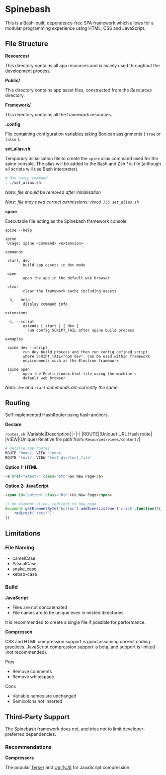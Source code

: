 # Spinebash
This is a Bash-built, dependency-free SPA framework which allows for a modular programming experience using HTML, CSS and JavaScript. 
## File Structure
**Resources/**

This directory contains all app resources and is mainly used throughout the development process.

**Public/**

This directory contains app asset files, constructed from the *Resources* directory.

**Framework/**

This directory contains all the framework resources.

**.config**

File containing configuration variables taking Boolean assignments ( `true` or `false` ).

**set_alias.sh**

Temporary initialisation file to create the `spine` alias command used for the spine console. The alias will be added to the Bash and Zsh *rc file (although all scripts will use Bash interpreter).
```sh
# Run setup command
. ./set_alias.sh
```
*Note: file should be removed after initialisation*

*Note: file may need correct permissions: `chmod 755 set_alias.sh`*


**spine**

Executable file acting as the Spinebash framework console.

`spine --help`
```
spine
 Usage: spine <command> <extension>

commands

 start, dev
        build app assets in dev mode

 open
        open the app in the default web browser

 clear
        clear the framework cache including assets

 -h, --help
        display command info

extensions

 -s, --script
        extends [ start ] [ dev ]
          run config SCRIPT_TAIL after spine build process

exmaples

 spine dev --script
        run dev build process and then run config defined script
        where SCRIPT_TAIL="npm dev". Can be used within framework
        environments such as the Electron framework

 spine open
        open the Public/index.html file using the machine's
        default web browser
```
*Note: `dev` and `start` commands are currently the same*
## Routing
Self implemented HashRouter using hash anchors.

**Declare**

`routes.sh`
|Variable|Description|
|-|-|
|ROUTE|(Unique) URL Hash route|
|VIEW|(Unique) Relative file path from: `Resources/views/content/`|
```sh
# Decalre app routes
ROUTE 'home/' VIEW 'index'
ROUTE 'test/' VIEW 'test_dir/test_file'
```
**Option 1: HTML**

```html
<a href="#test/" class="btn">Go New Page</a>
```

**Option 2: JavaScript**

```html
<span id="button" class="btn">Go New Page</span>
```
```js
// On element click, redirect to new page
document.getElementById('button').addEventListener('click',function(){
    redirect('test/');
})
```
## Limitations
### File Naming
- camelCase
- PascalCase
- snake_case
- kebab-case
### Build
**JavaScript**
- Files are not concatenated
- File names are to be unique even in nested directories

It is recommended to create a single file if possible for performance.

**Compresson**

CSS and HTML compression support is good assuming correct coding practices. JavaScript compression support is beta, and support is limited (not recommended).

Pros
- Remove comments
- Remove whitespace

Cons
- Variable names are unchanged
- Semicolons not inserted

## Third-Party Support

The Spinebash framework does not, and tries not to limit developer-preferred dependencies.

### Recommendations

**Compressors**

The popular [Terser](https://github.com/terser/terser) and [UglifyJS](https://github.com/mishoo/UglifyJS) for JavaScript compression.

